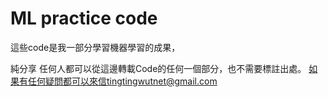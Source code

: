 # ML practice code

這些code是我一部分學習機器學習的成果，

純分享
任何人都可以從這邊轉載Code的任何一個部分，也不需要標註出處。
如果有任何疑問都可以來信tingtingwutnet@gmail.com



